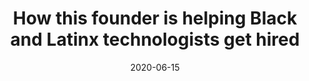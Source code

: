 ---
title: "How this founder is helping Black and Latinx technologists get hired"
date: 2020-06-15
image: "/assets/img/news/2020-06-15-black-latinx-hired.jpg"
description: "Shannon Morales launched the local chapter of Techqueria, as well as the new \"Philly Hires Black\" pledge through her diversity-focused startup, Echo Me Forward, to support underrepresented communities of color."
publication: "Technical.ly Philly"
link: https://technical.ly/philly/2020/06/15/shannon-morales-founder-echo-me-forward-philly-hires-black-techqueria/
---